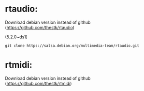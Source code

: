 # rtaudio: 

Download debian version instead of github (https://github.com/thestk/rtaudio)

(5.2.0~ds1)

`git clone https://salsa.debian.org/multimedia-team/rtaudio.git`


# rtmidi:

Download debian version instead of github (https://github.com/thestk/rtmidi)

